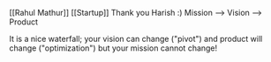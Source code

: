 [[Rahul Mathur]] [[Startup]]
Thank you Harish :)
Mission --> Vision --> Product 

It is a nice waterfall; your vision can change ("pivot") and product will change ("optimization") but your mission cannot change!
